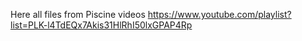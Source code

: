 Here all files from Piscine videos
https://www.youtube.com/playlist?list=PLK-l4TdEQx7Akis31HlRhI50lxGPAP4Rp